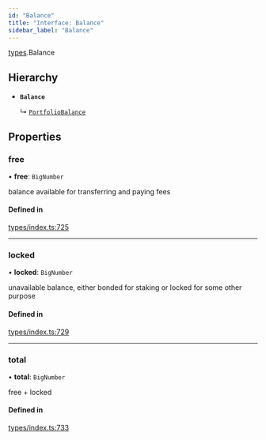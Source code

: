 ```yaml
---
id: "Balance"
title: "Interface: Balance"
sidebar_label: "Balance"
---
```


[types](../../../modules/Types/Types.md).Balance

## Hierarchy

- **`Balance`**

  ↳ [`PortfolioBalance`](../../API/Entities/Portfolio/Types/PortfolioBalance/PortfolioBalance.md)

## Properties

### free

• **free**: `BigNumber`

balance available for transferring and paying fees

#### Defined in

[types/index.ts:725](https://github.com/PolymeshAssociation/polymesh-sdk/blob/95f248df/src/types/index.ts#L725)

___

### locked

• **locked**: `BigNumber`

unavailable balance, either bonded for staking or locked for some other purpose

#### Defined in

[types/index.ts:729](https://github.com/PolymeshAssociation/polymesh-sdk/blob/95f248df/src/types/index.ts#L729)

___

### total

• **total**: `BigNumber`

free + locked

#### Defined in

[types/index.ts:733](https://github.com/PolymeshAssociation/polymesh-sdk/blob/95f248df/src/types/index.ts#L733)

